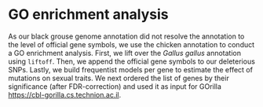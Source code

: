 # GO enrichment analysis

As our black grouse genome annotation did not resolve the annotation to the level of official gene symbols, we use the chicken annotation to conduct a GO enrichment analysis. First, we lift over the *Gallus gallus* annotation using `liftoff`. Then, we append the official gene symbols to our deleterious SNPs. Lastly, we build frequentist models per gene to estimate the effect of mutations on sexual traits. We next ordered the list of genes by their significance (after FDR-correction) and used it as input for GOrilla https://cbl-gorilla.cs.technion.ac.il.